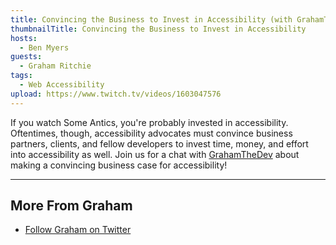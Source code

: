 ```yaml
---
title: Convincing the Business to Invest in Accessibility (with GrahamTheDev)
thumbnailTitle: Convincing the Business to Invest in Accessibility
hosts:
  - Ben Myers
guests:
  - Graham Ritchie
tags:
  - Web Accessibility
upload: https://www.twitch.tv/videos/1603047576
---
```


If you watch Some Antics, you're probably invested in accessibility. Oftentimes, though, accessibility advocates must convince business partners, clients, and fellow developers to invest time, money, and effort into accessibility as well. Join us for a chat with [GrahamTheDev](https://twitter.com/GrahamTheDev) about making a convincing business case for accessibility!

---

## More From Graham

- [Follow Graham on Twitter](https://twitter.com/GrahamTheDev)